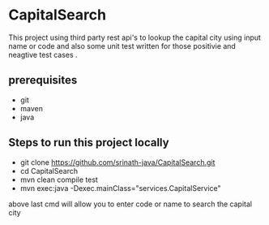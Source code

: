 # CapitalSearch
This project using third party rest api's to lookup the capital city using input name or code and also some unit test written for those positivie and neagtive test cases .

## prerequisites
- git
- maven
- java
## Steps to run this project locally
- git clone https://github.com/srinath-java/CapitalSearch.git
- cd CapitalSearch
- mvn clean compile test
- mvn exec:java -Dexec.mainClass="services.CapitalService" 

above last cmd will allow you to enter code or name to search the capital city
